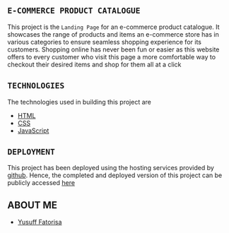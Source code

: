 ## `E-COMMERCE PRODUCT CATALOGUE`
This project is the `Landing Page` for an e-commerce product catalogue. It showcases the range of products and items an e-commerce store has in various categories to ensure seamless shopping experience for its customers. Shopping online has never been fun or easier as this website offers to every customer who visit this page a more comfortable way to checkout their desired items and shop for them all at a click

## `TECHNOLOGIES`
The technologies used in building this project are
  + [HTML](https://en.wikipedia.org/wiki/HTML)
  + [CSS](https://en.wikipedia.org/wiki/CSS)
  + [JavaScript](https://en.wikipedia.org/wiki/JavaScript)

## `DEPLOYMENT`
This project has been deployed using the hosting services provided by [github](https://pages.github.com/). Hence, the completed and deployed version of this project can be publicly accessed [here](https://yusuff-fatorisa.github.io/catalogue)

## ABOUT ME
  + [Yusuff Fatorisa](https://github.com/yusuff-fatorisa) 